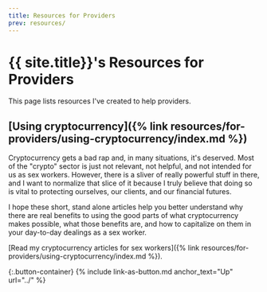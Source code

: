 ```yaml
---
title: Resources for Providers
prev: resources/
---
```


# {{ site.title}}'s Resources for Providers

This page lists resources I've created to help providers.

## [Using cryptocurrency]({% link resources/for-providers/using-cryptocurrency/index.md %})

Cryptocurrency gets a bad rap and, in many situations, it's deserved. Most of the "crypto" sector is just not relevant, not helpful, and not intended for us as sex workers. However, there is a sliver of really powerful stuff in there, and I want to normalize that slice of it because I truly believe that doing so is vital to protecting ourselves, our clients, and our financial futures.

I hope these short, stand alone articles help you better understand why there are real benefits to using the good parts of what cryptocurrency makes possible, what those benefits are, and how to capitalize on them in your day-to-day dealings as a sex worker.

[Read my cryptocurrency articles for sex workers]({% link resources/for-providers/using-cryptocurrency/index.md %}).

{:.button-container}
{% include link-as-button.md anchor_text="Up" url="../" %}
